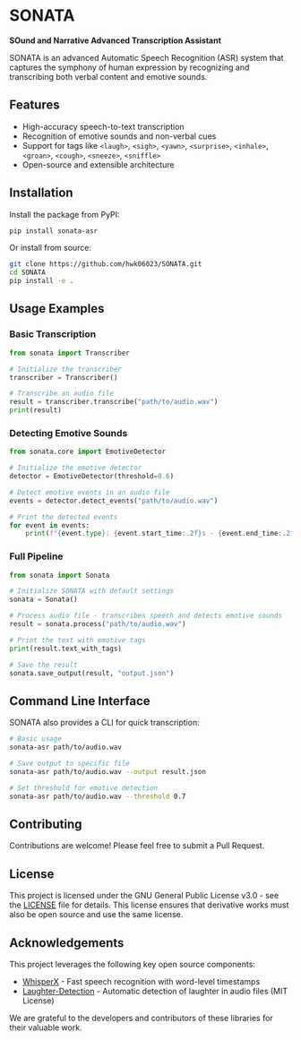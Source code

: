 # SONATA

**SOund and Narrative Advanced Transcription Assistant**

SONATA is an advanced Automatic Speech Recognition (ASR) system that captures the symphony of human expression by recognizing and transcribing both verbal content and emotive sounds.

## Features

- High-accuracy speech-to-text transcription
- Recognition of emotive sounds and non-verbal cues
- Support for tags like `<laugh>`, `<sigh>`, `<yawn>`, `<surprise>`, `<inhale>`, `<groan>`, `<cough>`, `<sneeze>`, `<sniffle>`
- Open-source and extensible architecture

## Installation

Install the package from PyPI:

```bash
pip install sonata-asr
```

Or install from source:

```bash
git clone https://github.com/hwk06023/SONATA.git
cd SONATA
pip install -e .
```

## Usage Examples

### Basic Transcription

```python
from sonata import Transcriber

# Initialize the transcriber
transcriber = Transcriber()

# Transcribe an audio file
result = transcriber.transcribe("path/to/audio.wav")
print(result)
```

### Detecting Emotive Sounds

```python
from sonata.core import EmotiveDetector

# Initialize the emotive detector
detector = EmotiveDetector(threshold=0.6)

# Detect emotive events in an audio file
events = detector.detect_events("path/to/audio.wav")

# Print the detected events
for event in events:
    print(f"{event.type}: {event.start_time:.2f}s - {event.end_time:.2f}s (confidence: {event.confidence:.2f})")
```

### Full Pipeline

```python
from sonata import Sonata

# Initialize SONATA with default settings
sonata = Sonata()

# Process audio file - transcribes speech and detects emotive sounds
result = sonata.process("path/to/audio.wav")

# Print the text with emotive tags
print(result.text_with_tags)

# Save the result
sonata.save_output(result, "output.json")
```

## Command Line Interface

SONATA also provides a CLI for quick transcription:

```bash
# Basic usage
sonata-asr path/to/audio.wav

# Save output to specific file
sonata-asr path/to/audio.wav --output result.json

# Set threshold for emotive detection
sonata-asr path/to/audio.wav --threshold 0.7
```

## Contributing

Contributions are welcome! Please feel free to submit a Pull Request.

## License

This project is licensed under the GNU General Public License v3.0 - see the [LICENSE](LICENSE) file for details. This license ensures that derivative works must also be open source and use the same license.

## Acknowledgements

This project leverages the following key open source components:

- [WhisperX](https://github.com/m-bain/whisperX) - Fast speech recognition with word-level timestamps
- [Laughter-Detection](https://github.com/jrgillick/laughter-detection) - Automatic detection of laughter in audio files (MIT License)

We are grateful to the developers and contributors of these libraries for their valuable work.